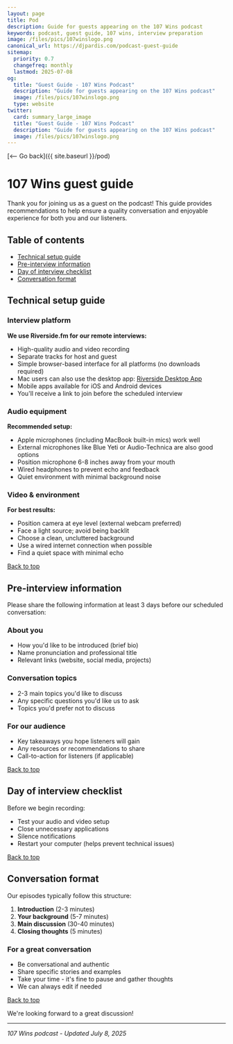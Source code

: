 ```yaml
---
layout: page
title: Pod
description: Guide for guests appearing on the 107 Wins podcast
keywords: podcast, guest guide, 107 wins, interview preparation
image: /files/pics/107winslogo.png
canonical_url: https://djpardis.com/podcast-guest-guide
sitemap:
  priority: 0.7
  changefreq: monthly
  lastmod: 2025-07-08
og:
  title: "Guest Guide - 107 Wins Podcast"
  description: "Guide for guests appearing on the 107 Wins podcast"
  image: /files/pics/107winslogo.png
  type: website
twitter:
  card: summary_large_image
  title: "Guest Guide - 107 Wins Podcast"
  description: "Guide for guests appearing on the 107 Wins podcast"
  image: /files/pics/107winslogo.png
---
```


[<-- Go back]({{ site.baseurl }}/pod)

# <span class="wiggly-underline">107 Wins</span> guest guide

Thank you for joining us as a guest on the podcast! This guide provides recommendations to help ensure a quality conversation and enjoyable experience for both you and our listeners.

## Table of contents
- [Technical setup guide](#technical-setup-guide)
- [Pre-interview information](#pre-interview-information)
- [Day of interview checklist](#day-of-interview-checklist)
- [Conversation format](#conversation-format)

## Technical setup guide

### Interview platform

**We use Riverside.fm for our remote interviews:**
- High-quality audio and video recording
- Separate tracks for host and guest
- Simple browser-based interface for all platforms (no downloads required)
- Mac users can also use the desktop app: [Riverside Desktop App](https://riverside.fm/mac-app)
- Mobile apps available for iOS and Android devices
- You'll receive a link to join before the scheduled interview

### Audio equipment

**Recommended setup:**
- Apple microphones (including MacBook built-in mics) work well
- External microphones like Blue Yeti or Audio-Technica are also good options
- Position microphone 6-8 inches away from your mouth
- Wired headphones to prevent echo and feedback
- Quiet environment with minimal background noise

### Video & environment

**For best results:**
- Position camera at eye level (external webcam preferred)
- Face a light source; avoid being backlit
- Choose a clean, uncluttered background
- Use a wired internet connection when possible
- Find a quiet space with minimal echo

[Back to top](#table-of-contents)

## Pre-interview information

Please share the following information at least 3 days before our scheduled conversation:

### About you
- How you'd like to be introduced (brief bio)
- Name pronunciation and professional title
- Relevant links (website, social media, projects)

### Conversation topics
- 2-3 main topics you'd like to discuss
- Any specific questions you'd like us to ask
- Topics you'd prefer not to discuss

### For our audience
- Key takeaways you hope listeners will gain
- Any resources or recommendations to share
- Call-to-action for listeners (if applicable)

[Back to top](#table-of-contents)

## Day of interview checklist

Before we begin recording:
- Test your audio and video setup
- Close unnecessary applications
- Silence notifications
- Restart your computer (helps prevent technical issues)

[Back to top](#table-of-contents)

## Conversation format

Our episodes typically follow this structure:
1. **Introduction** (2-3 minutes)
2. **Your background** (5-7 minutes)
3. **Main discussion** (30-40 minutes)
4. **Closing thoughts** (5 minutes)

### For a great conversation
- Be conversational and authentic
- Share specific stories and examples
- Take your time - it's fine to pause and gather thoughts
- We can always edit if needed

[Back to top](#table-of-contents)

We're looking forward to a great discussion!

---

*107 Wins podcast - Updated July 8, 2025*
